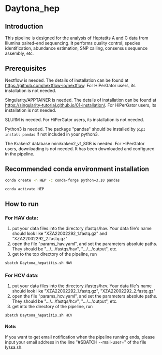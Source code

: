 # Daytona_hep        

## Introduction

This pipeline is designed for the analysis of Heptatits A and C data from Illumina paired-end sequencing. It performs quality control, species identification, abundance estimation, SNP calling, consensus sequence assembly, etc.

## Prerequisites
Nextflow is needed. The details of installation can be found at https://github.com/nextflow-io/nextflow. For HiPerGator users, its installation is not needed. 

Singularity/APPTAINER is needed. The details of installation can be found at https://singularity-tutorial.github.io/01-installation/. For HiPerGator users, its installation is not needed.

SLURM is needed. For HiPerGator users, its installation is not needed.

Python3 is needed. The package "pandas" should be installed by ``` pip3 install pandas ``` if not included in your python3.

The Kraken2 database minikraken2_v1_8GB is needed. For HiPerGator users, downloading is not needed. It has been downloaded and configured in the pipeline.

## Recommended conda environment installation
   ```bash
   conda create -n HEP -c conda-forge python=3.10 pandas
   ```
   ```bash
   conda activate HEP
   ```


## How to run

### For HAV data: 
1. put your data files into the directory /fastqs/hav. Your data file's name should look like  "XZA22002292_1.fastq.gz" and "XZA22002292_2.fastq.gz" 
2. open the file "params_hav.yaml", and set the parameters absolute paths. They should be ".../.../fastqs/hav", ".../.../output", etc. 
3. get to the top directory of the pipeline, run 
```bash
sbatch Daytona_hepatitis.sh HAV
```
### For HCV data: 
1. put your data files into the directory /fastqs/hcv. Your data file's name should look like "XZA22002292_1.fastq.gz", "XZA22002292_2.fastq.gz" 
2. open the file "params_hcv.yaml", and set the parameters absolute paths. They should be ".../.../fastqs/hcv", ".../.../output", etc. 
3. get into the directory of the pipeline, run 
```bash
sbatch Daytona_hepatitis.sh HCV
```
#### Note:      
If you want to get email notification when the pipeline running ends, please input your email address in the line "#SBATCH --mail-user=<EMAIL>" of the file lyssa.sh.  
